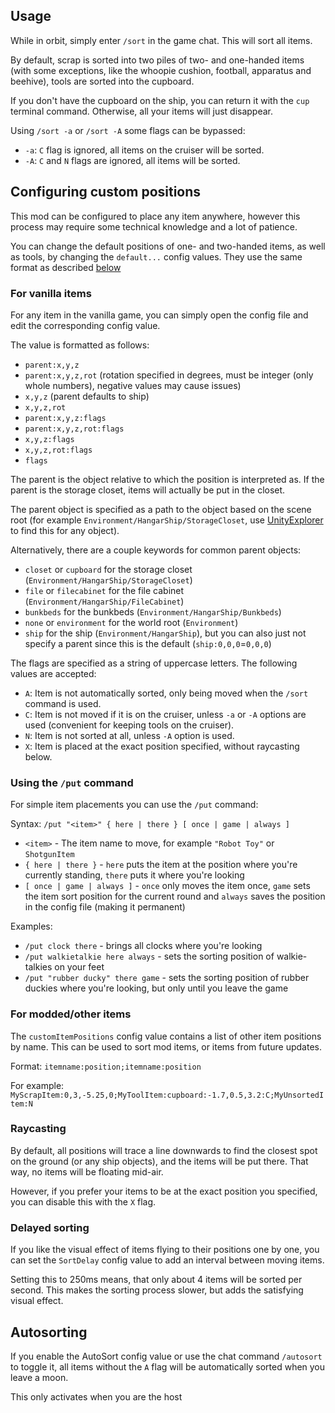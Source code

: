 ## Usage

While in orbit, simply enter `/sort` in the game chat. This will sort all items.

By default, scrap is sorted into two piles of two- and one-handed items (with some exceptions, like the whoopie cushion,
football, apparatus and beehive), tools are sorted into the cupboard.

If you don't have the cupboard on the ship, you can return it with the `cup` terminal command. Otherwise, all your items
will just disappear.

Using `/sort -a` or `/sort -A` some flags can be bypassed:

- `-a`: `C` flag is ignored, all items on the cruiser will be sorted.
- `-A`: `C` and `N` flags are ignored, all items will be sorted.

## Configuring custom positions

This mod can be configured to place any item anywhere, however this process may require some technical knowledge and a
lot of patience.

You can change the default positions of one- and two-handed items, as well as tools, by changing the `default...` config
values.
They use the same format as described [below](#for-vanilla-items)

### For vanilla items

For any item in the vanilla game, you can simply open the config file and edit the corresponding config value.

The value is formatted as follows:

- `parent:x,y,z`
- `parent:x,y,z,rot` (rotation specified in degrees, must be integer (only whole numbers), negative values may cause
  issues)
- `x,y,z` (parent defaults to ship)
- `x,y,z,rot`
- `parent:x,y,z:flags`
- `parent:x,y,z,rot:flags`
- `x,y,z:flags`
- `x,y,z,rot:flags`
- `flags`

The parent is the object relative to which the position is interpreted as.
If the parent is the storage closet, items will actually be put in the closet.

The parent object is specified as a path to the object based on the scene root \(for example
`Environment/HangarShip/StorageCloset`,
use [UnityExplorer](https://thunderstore.io/c/lethal-company/p/LethalCompanyModding/Yukieji_UnityExplorer/) to find this
for any object\).

Alternatively, there are a couple keywords for common parent objects:

- `closet` or `cupboard` for the storage closet \(`Environment/HangarShip/StorageCloset`\)
- `file` or `filecabinet` for the file cabinet \(`Environment/HangarShip/FileCabinet`\)
- `bunkbeds` for the bunkbeds \(`Environment/HangarShip/Bunkbeds`\)
- `none` or `environment` for the world root \(`Environment`\)
- `ship` for the ship \(`Environment/HangarShip`\), but you can also just not specify a parent since this is the
  default \(`ship:0,0,0`=`0,0,0`\)

The flags are specified as a string of uppercase letters. The following values are accepted:

- `A`: Item is not automatically sorted, only being moved when the `/sort` command is used.
- `C`: Item is not moved if it is on the cruiser, unless `-a` or `-A` options are used (convenient for keeping tools on
  the cruiser).
- `N`: Item is not sorted at all, unless `-A` option is used.
- `X`: Item is placed at the exact position specified, without raycasting below.

### Using the `/put` command

For simple item placements you can use the `/put` command:

Syntax: `/put "<item>" { here | there } [ once | game | always ]`

- `<item>` - The item name to move, for example `"Robot Toy"` or `ShotgunItem`
- `{ here | there }` - `here` puts the item at the position where you're currently standing, `there` puts it where
  you're looking
- `[ once | game | always ]` - `once` only moves the item once, `game` sets the item sort position for the current round
  and `always` saves the position in the config file (making it permanent)

Examples:

- `/put clock there` - brings all clocks where you're looking
- `/put walkietalkie here always` - sets the sorting position of walkie-talkies on your feet
- `/put "rubber ducky" there game` - sets the sorting position of rubber duckies where you're looking, but only until
  you leave the game

### For modded/other items

The `customItemPositions` config value contains a list of other item positions by name.
This can be used to sort mod items, or items from future updates.

Format: `itemname:position;itemname:position`

For example: `MyScrapItem:0,3,-5.25,0;MyToolItem:cupboard:-1.7,0.5,3.2:C;MyUnsortedItem:N`

### Raycasting

By default, all positions will trace a line downwards to find the closest spot on the ground (or any ship objects), and
the items will be put there.
That way, no items will be floating mid-air.

However, if you prefer your items to be at the exact position you specified, you can disable this with the `X` flag.

### Delayed sorting

If you like the visual effect of items flying to their positions one by one, you can set the `SortDelay` config value to
add an interval between moving items.

Setting this to 250ms means, that only about 4 items will be sorted per second.
This makes the sorting process slower, but adds the satisfying visual effect.

## Autosorting

If you enable the AutoSort config value or use the chat command `/autosort` to toggle it,
all items without the `A` flag will be automatically sorted when you leave a moon.

This only activates when you are the host
